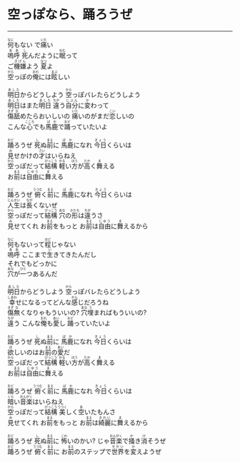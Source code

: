 # 空っぽなら、踊ろうぜ
---
<lyric>
<ruby>何<rt>なに</rt></ruby>もない で<ruby>痛<rt>いた</rt></ruby>い<br/>
<ruby>嗚呼<rt>ああ</rt></ruby> <ruby>死<rt>し</rt></ruby>んだように<ruby>眠<rt>ねむ</rt></ruby>って<br/>
ご<ruby>機嫌<rt>きげん</rt></ruby>よう <ruby>夏<rt>なつ</rt></ruby>よ<br/>
<ruby>空<rt>から</rt></ruby>っぽの<ruby>俺<rt>おれ</rt></ruby>には<ruby>眩<rt>まぶ</rt></ruby>しい<br/>
<br/>
<ruby>明日<rt>あした</rt></ruby>からどうしよう <ruby>空<rt>から</rt></ruby>っぽバレたらどうしよう<br/>
<ruby>明日<rt>あした</rt></ruby>はまた<ruby>明日<rt>あした</rt></ruby> <ruby>違<rt>ちが</rt></ruby>う<ruby>自分<rt>じぶん</rt></ruby>に<ruby>変<rt>か</rt></ruby>わって<br/>
<ruby>傷<rt>きず</rt></ruby><ruby>舐<rt>な</rt></ruby>めたらおいしいの <ruby>痛<rt>いた</rt></ruby>いのがまだ<ruby>恋<rt>こい</rt></ruby>しいの<br/>
こんな<ruby>心<rt>こころ</rt></ruby>でも<ruby>馬鹿<rt>ばか</rt></ruby>で<ruby>踊<rt>おど</rt></ruby>っていたいよ<br/>
<br/>
<ruby>踊<rt>おど</rt></ruby>ろうぜ <ruby>死<rt>し</rt></ruby>ぬ<ruby>前<rt>まえ</rt></ruby>に <ruby>馬鹿<rt>ばか</rt></ruby>になれ <ruby>今日<rt>きょう</rt></ruby>くらいは<br/>
<ruby>見<rt>み</rt></ruby>せかけの<ruby>才<rt>さい</rt></ruby>はいらねえ<br/>
<ruby>空<rt>から</rt></ruby>っぽだって<ruby>結構<rt>けっこう</rt></ruby> <ruby>軽<rt>かる</rt></ruby>い<ruby>方<rt>ほう</rt></ruby>が<ruby>高<rt>たか</rt></ruby>く<ruby>舞<rt>ま</rt></ruby>える<br/>
お<ruby>前<rt>まえ</rt></ruby>は<ruby>自由<rt>じゆう</rt></ruby>に<ruby>舞<rt>ま</rt></ruby>える<br/>
<br/>
<ruby>踊<rt>おど</rt></ruby>ろうぜ <ruby>俯<rt>うつむ</rt></ruby>く<ruby>前<rt>まえ</rt></ruby>に <ruby>馬鹿<rt>ばか</rt></ruby>になれ <ruby>今日<rt>きょう</rt></ruby>くらいは<br/>
<ruby>人生<rt>じんせい</rt></ruby>は<ruby>長<rt>なが</rt></ruby>くないぜ<br/>
<ruby>空<rt>から</rt></ruby>っぽだって<ruby>結構<rt>けっこう</rt></ruby> <ruby>穴<rt>あな</rt></ruby>の<ruby>形<rt>かたち</rt></ruby>は<ruby>違<rt>ちが</rt></ruby>うさ<br/>
<ruby>見<rt>み</rt></ruby>せてくれ お<ruby>前<rt>まえ</rt></ruby>をもっと お<ruby>前<rt>まえ</rt></ruby>は<ruby>自由<rt>じゆう</rt></ruby>に<ruby>舞<rt>ま</rt></ruby>えるから<br/>
<br/>
<ruby>何<rt>なに</rt></ruby>もないって<ruby>程<rt>ほど</rt></ruby>じゃない<br/>
<ruby>嗚呼<rt>ああ</rt></ruby> ここまで<ruby>生<rt>い</rt></ruby>きてきたんだし<br/>
それでもどっかに<br/>
<ruby>穴<rt>あな</rt></ruby>が<ruby>一<rt>ひと</rt></ruby>つあるんだ<br/>
<br/>
<ruby>明日<rt>あした</rt></ruby>からどうしよう <ruby>空<rt>から</rt></ruby>っぽバレたらどうしよう<br/>
<ruby>幸<rt>しあわ</rt></ruby>せになるってどんな<ruby>感<rt>かん</rt></ruby>じだろうね<br/>
<ruby>傷<rt>きず</rt></ruby><ruby>無<rt>な</rt></ruby>くなりゃもういいの? <ruby>穴<rt>あな</rt></ruby><ruby>埋<rt>う</rt></ruby>まればもういいの?<br/>
<ruby>違<rt>ちが</rt></ruby>う こんな<ruby>俺<rt>おれ</rt></ruby>も<ruby>愛<rt>あい</rt></ruby>し <ruby>踊<rt>おど</rt></ruby>っていたいよ<br/>
<br/>
<ruby>踊<rt>おど</rt></ruby>ろうぜ <ruby>死<rt>し</rt></ruby>ぬ<ruby>前<rt>まえ</rt></ruby>に <ruby>馬鹿<rt>ばか</rt></ruby>になれ <ruby>今日<rt>きょう</rt></ruby>くらいは<br/>
<ruby>欲<rt>ほ</rt></ruby>しいのはお<ruby>前<rt>まえ</rt></ruby>の<ruby>愛<rt>あい</rt></ruby>だ<br/>
<ruby>空<rt>から</rt></ruby>っぽだって<ruby>結構<rt>けっこう</rt></ruby> <ruby>軽<rt>かる</rt></ruby>い<ruby>方<rt>ほう</rt></ruby>が<ruby>高<rt>たか</rt></ruby>く<ruby>舞<rt>ま</rt></ruby>える<br/>
お<ruby>前<rt>まえ</rt></ruby>は<ruby>自由<rt>じゆう</rt></ruby>に<ruby>舞<rt>ま</rt></ruby>える<br/>
<br/>
<ruby>踊<rt>おど</rt></ruby>ろうぜ <ruby>俯<rt>うつむ</rt></ruby>く<ruby>前<rt>まえ</rt></ruby>に <ruby>馬鹿<rt>ばか</rt></ruby>になれ <ruby>今日<rt>きょう</rt></ruby>くらいは<br/>
<ruby>暗<rt>くら</rt></ruby>い<ruby>音楽<rt>おんがく</rt></ruby>はいらねえ<br/>
<ruby>空<rt>から</rt></ruby>っぽだって<ruby>結構<rt>けっこう</rt></ruby> <ruby>美<rt>うつく</rt></ruby>しく<ruby>空<rt>あ</rt></ruby>いたもんさ<br/>
<ruby>見<rt>み</rt></ruby>せてくれ お<ruby>前<rt>まえ</rt></ruby>をもっと お<ruby>前<rt>まえ</rt></ruby>は<ruby>綺麗<rt>きれい</rt></ruby>に<ruby>舞<rt>ま</rt></ruby>えるから<br/>
<br/>
<ruby>踊<rt>おど</rt></ruby>ろうぜ <ruby>死<rt>し</rt></ruby>ぬ<ruby>前<rt>まえ</rt></ruby>に <ruby>怖<rt>こわ</rt></ruby>いのかい? じゃ<ruby>音楽<rt>おんがく</rt></ruby>で<ruby>掻<rt>か</rt></ruby>き<ruby>消<rt>け</rt></ruby>そうぜ<br/>
<ruby>踊<rt>おど</rt></ruby>ろうぜ <ruby>俯<rt>うつむ</rt></ruby>く<ruby>前<rt>まえ</rt></ruby>に お<ruby>前<rt>まえ</rt></ruby>のステップで<ruby>世界<rt>せかい</rt></ruby>を<ruby>変<rt>か</rt></ruby>えようぜ<br/>
</lyric>
